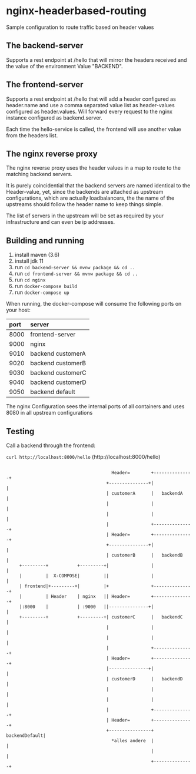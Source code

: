 # nginx-headerbased-routing
Sample configuration to route traffic based on header values

## The backend-server

Supports a rest endpoint at /hello that will mirror the headers received
and the value of the environment Value "BACKEND".

## The frontend-server

Supports a rest endpoint at /hello that will add a header configured as header.name and
 use a comma separated value list as header-values configured as header.values.
 Will forward every request to the nginx instance configured as backend.server.

Each time the hello-service is called, the frontend will use another value from the headers list.

## The nginx reverse proxy

The nginx reverse proxy uses the header values in a map to route to the matching backend servers.

It is purely coincidential that the backend servers are named identical to the Header-value, yet,
since the backends are attached as upstream configurations, which are actually loadbalancers, the 
the name of the upstreams should follow the header name to keep things simple. 

The list of servers in the upstream will be set as required by your infrastructure and can even 
be ip addresses.

## Building and running

1. install maven (3.6)
2. install jdk 11
3. run `cd backend-server && mvnw package && cd ..`
4. run `cd frontend-server && mvnw package && cd ..`
5. run `cd nginx`
6. run `docker-compose build`
7. run `docker-compose up`

When running, the docker-compose will consume the following ports on your host: 

|port |server |
|:---|:---|
|8000| frontend-server|
|9000| nginx |
|9010| backend customerA |
|9020| backend customerB |
|9030| backend customerC |
|9040| backend customerD |
|9050| backend default |

The nginx Configuration sees the internal ports of all containers and uses 8080 in all upstream configurations

## Testing 

Call a backend through the frontend: 

`curl http://localhost:8000/hello` (http://localhost:8000/hello)

```

                                        Header=        +---------------+
                                      +---------------+|               |
                                      | customerA      |   backendA    |
                                      |                |               |
                                      |                |               |
                                      |                +---------------+
                                      | Header=        +---------------+
                                      +---------------+|               |
                                      | customerB      |   backendB    |
     +---------+           +---------+|                |               |
     |         |  X-COMPOSE|         ||                |               |
     | frontend|+---------+|         |+                +---------------+
     |         | Header    | nginx   || Header=        +---------------+
     |:8000    |           | :9000   ||---------------+|               |
     +---------+           +---------+| customerC      |   backendC    |
                                      |                |               |
                                      |                |               |
                                      |                +---------------+
                                      | Header=        +---------------+
                                      |---------------+|               |
                                      | customerD      |   backendD    |
                                      |                |               |
                                      |                |               |
                                      |                +---------------+
                                      | Header=        +---------------+
                                      +----------------+ backendDefault|
                                        *alles andere  |               |
                                                       |               |
                                                       +---------------+
```
